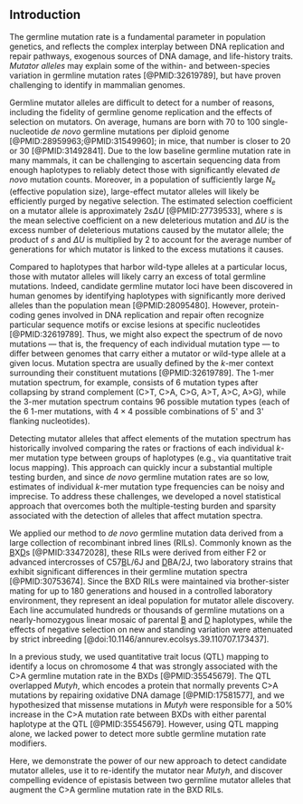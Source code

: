## Introduction

The germline mutation rate is a fundamental parameter in population genetics, and reflects the complex interplay between DNA replication and repair pathways, exogenous sources of DNA damage, and life-history traits. 
*Mutator alleles* may explain some of the within- and between-species variation in germline mutation rates [@PMID:32619789], but have proven challenging to identify in mammalian genomes. 

<!--In microorganisms like *Escherichia coli*, mutator alleles have emerged during experimental evolution [@PMID:], and human cancer genomes often harbor deleterious mutator alleles as well [@PMID:27197248].-->

Germline mutator alleles are difficult to detect for a number of reasons, including the fidelity of germline genome replication and the effects of selection on mutators. 
On average, humans are born with 70 to 100 single-nucleotide *de novo* germline mutations per diploid genome [@PMID:28959963;@PMID:31549960]; in mice, that number is closer to 20 or 30 [@PMID:31492841]. 
Due to the low baseline germline mutation rate in many mammals, it can be challenging to ascertain sequencing data from enough haplotypes to reliably detect those with significantly elevated *de novo* mutation counts. 
Moreover, in a population of sufficiently large $N_e$ (effective population size), large-effect mutator alleles will likely be efficiently purged by negative selection. 
The estimated selection coefficient on a mutator allele is approximately $2s \Delta U$ [@PMID:27739533], where $s$ is the mean selective coefficient on a new deleterious mutation and $\Delta U$ is the excess number of deleterious mutations caused by the mutator allele; the product of $s$ and $\Delta U$ is multiplied by $2$ to account for the average number of generations for which mutator is linked to the excess mutations it causes. 

Compared to haplotypes that harbor wild-type alleles at a particular locus, those with mutator alleles will likely carry an excess of total germline mutations. 
Indeed, candidate germline mutator loci have been discovered in human genomes by identifying haplotypes with significantly more derived alleles than the population mean [@PMID:28095480]. 
However, protein-coding genes involved in DNA replication and repair often recognize particular sequence motifs or excise lesions at specific nucleotides [@PMID:32619789]. 
Thus, we might also expect the spectrum of de novo mutations &mdash; that is, the frequency of each individual mutation type &mdash; to differ between genomes that carry either a mutator or wild-type allele at a given locus.
Mutation spectra are usually defined by the $k$-mer context surrounding their constituent mutations [@PMID:32619789].
The 1-mer mutation spectrum, for example, consists of 6 mutation types after collapsing by strand complement (C>T, C>A, C>G, A>T, A>C, A>G), while the 3-mer mutation spectrum contains 96 possible mutation types (each of the 6 1-mer mutations, with $4 \times 4$ possible combinations of 5' and 3' flanking nucleotides).
<!-- Given the low baseline germline mutation rate in most mammalian species, these spectra are usually both high-dimensional and sparse. -->
Detecting mutator alleles that affect elements of the mutation spectrum has historically involved comparing the rates or fractions of each individual $k$-mer mutation type between groups of haplotypes (e.g., via quantitative trait locus mapping).
This approach can quickly incur a substantial multiple testing burden, and since *de novo* germline mutation rates are so low, estimates of individual $k$-mer mutation type frequencies can be noisy and imprecise.
To address these challenges, we developed a novel statistical approach that overcomes both the multiple-testing burden and sparsity associated with the detection of alleles that affect mutation spectra.

We applied our method to *de novo* germline mutation data derived from a large collection of recombinant inbred lines (RILs).
Commonly known as the <ins>B</ins>X<ins>D</ins>s [@PMID:33472028], these RILs were derived from either F2 or advanced intercrosses of C57<ins>B</ins>L/6J and <ins>D</ins>BA/2J, two laboratory strains that exhibit significant differences in their germline mutation spectra [@PMID:30753674]. 
Since the BXD RILs were maintained via brother-sister mating for up to 180 generations and housed in a controlled laboratory environment, they represent an ideal population for mutator allele discovery. 
Each line accumulated hundreds or thousands of germline mutations on a nearly-homozygous linear mosaic of parental <ins>B</ins> and <ins>D</ins> haplotypes, while the effects of negative selection on new and standing variation were attenuated by strict inbreeding [@doi:10.1146/annurev.ecolsys.39.110707.173437]. 

In a previous study, we used quantitative trait locus (QTL) mapping to identify a locus on chromosome 4 that was strongly associated with the C>A germline mutation rate in the BXDs [@PMID:35545679]. 
The QTL overlapped *Mutyh*, which encodes a protein that normally prevents C>A mutations by repairing oxidative DNA damage [@PMID:17581577], and we hypothesized that missense mutations in *Mutyh* were responsible for a 50% increase in the C>A mutation rate between BXDs with either parental haplotype at the QTL [@PMID:35545679].
However, using QTL mapping alone, we lacked power to detect more subtle germline mutation rate modifiers.

Here, we demonstrate the power of our new approach to detect candidate mutator alleles, use it to re-identify the mutator near *Mutyh*, and discover compelling evidence of epistasis between two germline mutator alleles that augment the C>A germline mutation rate in the BXD RILs.
